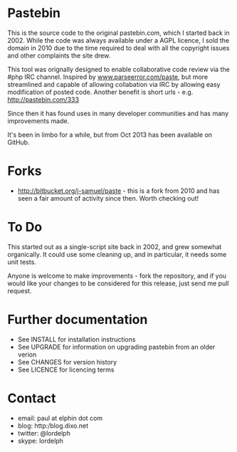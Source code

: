 Pastebin
========

This is the source code to the original pastebin.com, which I started
back in 2002. While the code was always available under a AGPL licence,
I sold the domain in 2010 due to the time required to deal with all the
copyright issues and other complaints the site drew. 

This tool was orignally designed to enable collaborative code review via 
the #php IRC channel. Inspired by www.parseerror.com/paste, but more 
streamlined and capable of allowing collabation via IRC by allowing easy 
modification of posted code. Another benefit is short urls - e.g. 
http://pastebin.com/333

Since then it has found uses in many developer communities and has many
improvements made.

It's been in limbo for a while, but from Oct 2013 has been available on
GitHub.

Forks
=====
* http://bitbucket.org/j-samuel/paste - this is a fork from 2010 and has
  seen a fair amount of activity since then. Worth checking out!


To Do
=====
This started out as a single-script site back in 2002, and grew somewhat
organically. It could use some cleaning up, and in particular, it needs
some unit tests.

Anyone is welcome to make improvements - fork the repository, and if you
would like your changes to be considered for this release, just send me
pull request.


Further documentation
=====================
* See INSTALL for installation instructions
* See UPGRADE for information on upgrading pastebin from an older verion
* See CHANGES for version history
* See LICENCE for licencing terms

Contact
=======
* email: paul at elphin dot com
* blog: http:/blog.dixo.net
* twitter: @lordelph
* skype: lordelph








